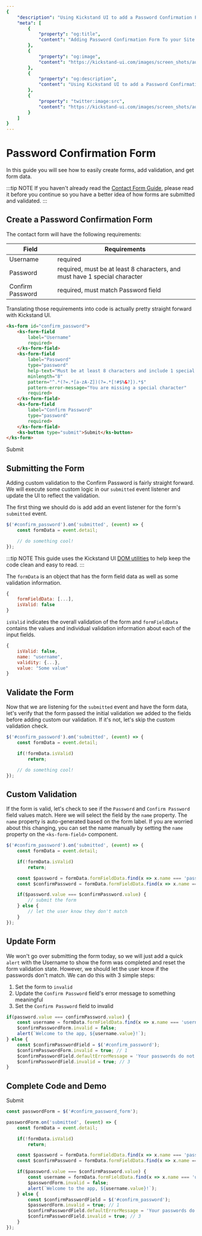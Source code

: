 ```yaml
---
{
    "description": "Using Kickstand UI to add a Password Confirmation Form to your site.",
    "meta": [
        {
            "property": "og:title",
            "content": "Adding Password Confirmation Form To your Site - Kickstand UI"
        },
        {
            "property": "og:image",
            "content": "https://kickstand-ui.com/images/screen_shots/autocomplete.png"
        },
        {
            "property": "og:description",
            "content": "Using Kickstand UI to add a Password Confirmation Form to your site."
        },
        {
            "property": "twitter:image:src",
            "content": "https://kickstand-ui.com/images/screen_shots/autocomplete.png"
        }
    ]
}
---
```


# Password Confirmation Form

In this guide you will see how to easily create forms, add validation, and get form data.

:::tip NOTE
If you haven't already read the [Contact Form Guide](contact-form.md), please read it before you continue so you have a better idea of how forms are submitted and validated.
:::

## Create a Password Confirmation Form

The contact form will have the following requirements:

| Field                | Requirements                                       |
| -------------------- | -------------------------------------------------- |
| Username             | required                                           |
| Password             | required, must be at least 8 characters, and must have 1 special character     |
| Confirm Password     | required, must match Password field                |

Translating those requirements into code is actually pretty straight forward with Kickstand UI.

```html
<ks-form id="confirm_password">
    <ks-form-field 
        label="Username" 
        required>
    </ks-form-field>
    <ks-form-field 
        label="Password" 
        type="password" 
        help-text="Must be at least 8 characters and include 1 special character" 
        minlength="8"
        pattern="^.*(?=.*[a-zA-Z])(?=.*[!#$%&?]).*$" 
        pattern-error-message="You are missing a special character" 
        required>
    </ks-form-field>
    <ks-form-field 
        label="Confirm Password" 
        type="password"
        required>
    </ks-form-field>
    <ks-button type="submit">Submit</ks-button>
</ks-form>
```

<div class="my-xxxl">
    <ks-form>
        <ks-form-field
            label="Username"
            required>
        </ks-form-field>
        <ks-form-field
            label="Password"
            type="password"
            help-text="Must be at least 8 characters and include 1 special character"
            minlength="8"
            pattern="^.*(?=.*[a-zA-Z])(?=.*[!#$%&?]).*$"
            pattern-error-message="You are missing a special character"
            required>
        </ks-form-field>
        <ks-form-field
            label="Confirm Password"
            type="password"
            required>
        </ks-form-field>
        <ks-button type="submit">Submit</ks-button>
    </ks-form>
</div>

## Submitting the Form

Adding custom validation to the Confirm Password is fairly straight forward. We will execute some custom logic in our `submitted` event listener and update the UI to reflect the validation.

The first thing we should do is add add an event listener for the form's `submitted` event.

```js
$('#confirm_password').on('submitted', (event) => {
    const formData = event.detail;

    // do something cool!
});
```

:::tip NOTE
This guide uses the Kickstand UI [DOM utilities](../utilities/dom-utilities.md) to help keep the code clean and easy to read.
:::

The `formData` is an object that has the form field data as well as some validation information.

```js
{
    formFieldData: [...],
    isValid: false
}
```

`isValid` indicates the overall validation of the form and `formFieldData` contains the values and individual validation information about each of the input fields.

```js
{
    isValid: false,
    name: "username",
    validity: {...},
    value: "Some value"
}
```

## Validate the Form

Now that we are listening for the `submitted` event and have the form data, let's verify that the form passed the initial validation we added to the fields before adding custom our validation. If it's not, let's skip the custom validation check.

```js
$('#confirm_password').on('submitted', (event) => {
    const formData = event.detail;

    if(!formData.isValid)
        return;

    // do something cool!
});
```

## Custom Validation

If the form is valid, let's check to see if the `Password` and `Confirm Password` field values match. Here we will select the field by the `name` property. The `name` property is auto-generated based on the form label. If you are worried about this changing, you can set the name manually by setting the `name` property on the `<ks-form-field>` component.

```js
$('#confirm_password').on('submitted', (event) => {
    const formData = event.detail;

    if(!formData.isValid)
        return;

    const $password = formData.formFieldData.find(x => x.name === 'password')
    const $confirmPassword = formData.formFieldData.find(x => x.name === 'confirm-password');

    if($password.value === $confirmPassword.value) {
        // submit the form
    } else {
        // let the user know they don't match
    }
});
```

## Update Form

We won't go over submitting the form today, so we will just add a quick `alert` with the Username to show the form was completed and reset the form validation state. However, we should let the user know if the passwords don't match. We can do this with 3 simple steps:

1. Set the form to `invalid`
2. Update the `Confirm Password` field's error message to something meaningful
3. Set the `Confirm Password` field to invalid

```js
if(password.value === confirmPassword.value) {
    const username = formData.formFieldData.find(x => x.name === 'username');
    $confirmPasswordForm.invalid = false;
    alert(`Welcome to the app, ${username.value}!`);
} else {
    const $confirmPasswordField = $('#confirm_password');
    $confirmPasswordForm.invalid = true; // 1
    $confirmPasswordField.defaultErrorMessage = 'Your passwords do not match'; // 2
    $confirmPasswordField.invalid = true; // 3
}
```

## Complete Code and Demo

<div class="my-xxxl">
    <ks-form id="confirm_password_form">
        <ks-form-field
            id="username"
            label="Username"
            required>
        </ks-form-field>
        <ks-form-field
            id="password"
            label="Password"
            type="password"
            help-text="Must be at least 8 characters and include 1 special character"
            minlength="8"
            pattern="^.*(?=.*[a-zA-Z])(?=.*[!#$%&?]).*$"
            pattern-error-message="You are missing a special character"
            required>
        </ks-form-field>
        <ks-form-field
            id="confirm_password"
            label="Confirm Password"
            type="password"
            required>
        </ks-form-field>
        <ks-button type="submit">Submit</ks-button>
    </ks-form>
</div>

```js
const passwordForm = $('#confirm_password_form');

passwordForm.on('submitted', (event) => {
    const formData = event.detail;

    if(!formData.isValid)
        return;

    const $password = formData.formFieldData.find(x => x.name === 'password')
    const $confirmPassword = formData.formFieldData.find(x => x.name === 'confirm-password');

    if($password.value === $confirmPassword.value) {
        const username = formData.formFieldData.find(x => x.name === 'username');
        $passwordForm.invalid = false;
        alert(`Welcome to the app, ${username.value}!`);
    } else {
        const $confirmPasswordField = $('#confirm_password');
        $passwordForm.invalid = true; // 1
        $confirmPasswordField.defaultErrorMessage = 'Your passwords do not match'; // 2
        $confirmPasswordField.invalid = true; // 3
    }
});
```

<PasswordConfirmationGuide />
